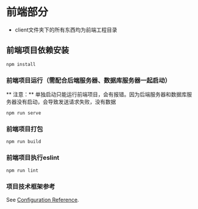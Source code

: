 # 前端部分

- client文件夹下的所有东西均为前端工程目录

## 前端项目依赖安装
```
npm install
```

### 前端项目运行（需配合后端服务器、数据库服务器一起启动）
** 注意：**
单独启动只能运行前端项目，会有报错。因为后端服务器和数据库服务器没有启动，会导致发送请求失败，没有数据
```
npm run serve
```

### 前端项目打包
```
npm run build
```

### 前端项目执行eslint
```
npm run lint
```

### 项目技术框架参考
See [Configuration Reference](https://cli.vuejs.org/config/).
